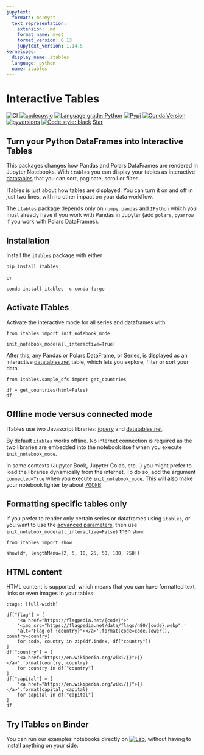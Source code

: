 ```yaml
---
jupytext:
  formats: md:myst
  text_representation:
    extension: .md
    format_name: myst
    format_version: 0.13
    jupytext_version: 1.14.5
kernelspec:
  display_name: itables
  language: python
  name: itables
---
```


# Interactive Tables

![CI](https://github.com/mwouts/itables/workflows/CI/badge.svg)
[![codecov.io](https://codecov.io/github/mwouts/itables/coverage.svg?branch=main)](https://codecov.io/github/mwouts/itables?branch=main)
[![Language grade: Python](https://img.shields.io/lgtm/grade/python/g/mwouts/itables.svg)](https://lgtm.com/projects/g/mwouts/itables/context:python)
[![Pypi](https://img.shields.io/pypi/v/itables.svg)](https://pypi.python.org/pypi/itables)
[![Conda Version](https://img.shields.io/conda/vn/conda-forge/itables.svg)](https://anaconda.org/conda-forge/itables)
[![pyversions](https://img.shields.io/pypi/pyversions/itables.svg)](https://pypi.python.org/pypi/itables)
[![Code style: black](https://img.shields.io/badge/code%20style-black-000000.svg)](https://github.com/psf/black)
<a class="github-button" href="https://github.com/mwouts/itables" data-icon="octicon-star" data-show-count="true" aria-label="Star mwouts/itables on GitHub">Star</a>
<script async defer src="https://buttons.github.io/buttons.js"></script>

## Turn your Python DataFrames into Interactive Tables

This packages changes how Pandas and Polars DataFrames are rendered in Jupyter Notebooks.
With `itables` you can display your tables as interactive [datatables](https://datatables.net/)
that you can sort, paginate, scroll or filter.

ITables is just about how tables are displayed. You can turn it on and off in just two lines,
with no other impact on your data workflow.

The `itables` package depends only on `numpy`, `pandas` and `IPython`
which you must already have if you work with Pandas in Jupyter (add `polars`, `pyarrow` if you
work with Polars DataFrames).

## Installation

Install the `itables` package with either

```shell
pip install itables
```

or
```shell
conda install itables -c conda-forge
```

## Activate ITables

Activate the interactive mode for all series and dataframes with

```{code-cell}
from itables import init_notebook_mode

init_notebook_mode(all_interactive=True)
```

After this, any Pandas or Polars DataFrame, or Series,
is displayed as an interactive [datatables.net](https://datatables.net/) table,
which lets you explore, filter or sort your data.

```{code-cell}
from itables.sample_dfs import get_countries

df = get_countries(html=False)
df
```

## Offline mode versus connected mode

ITables use two Javascript libraries:
[jquery](https://jquery.com/) and [datatables.net](https://datatables.net/).

By default `itables` works offline. No internet connection is required
as the two libraries are embedded into the notebook itself
when you execute `init_notebook_mode`.

In some contexts (Jupyter Book, Jupyter Colab, etc...) you might
prefer to load the libraries dynamically from the internet.
To do so, add the argument `connected=True` when you
execute `init_notebook_mode`. This will also make your notebook lighter by
about [700kB](https://github.com/mwouts/itables/blob/main/tests/test_connected_notebook_is_small.py).

## Formatting specific tables only

If you prefer to render only certain series or dataframes using `itables`,
or you want to use the [advanced parameters](advanced_parameters.md), then
use `init_notebook_mode(all_interactive=False)` then `show`:

```{code-cell}
from itables import show

show(df, lengthMenu=[2, 5, 10, 25, 50, 100, 250])
```

## HTML content

HTML content is supported, which means that you can have formatted text,
links or even images in your tables:

```{code-cell}
:tags: [full-width]

df["flag"] = [
    '<a href="https://flagpedia.net/{code}">'
    '<img src="https://flagpedia.net/data/flags/h80/{code}.webp" '
    'alt="Flag of {country}"></a>'.format(code=code.lower(), country=country)
    for code, country in zip(df.index, df["country"])
]
df["country"] = [
    '<a href="https://en.wikipedia.org/wiki/{}">{}</a>'.format(country, country)
    for country in df["country"]
]
df["capital"] = [
    '<a href="https://en.wikipedia.org/wiki/{}">{}</a>'.format(capital, capital)
    for capital in df["capital"]
]
df
```

## Try ITables on Binder

You can run our examples notebooks directly on [![Lab](https://img.shields.io/badge/Binder-JupyterLab-blue.svg)](https://mybinder.org/v2/gh/mwouts/itables/main?urlpath=lab/tree/docs/quick_start.md), without having to install anything on your side.
